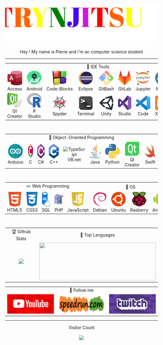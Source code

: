 <h1 align="center">
  <img src="https://github.com/Pierre-Portfolio/Pierre-Portfolio/blob/main/photos/name2.svg" alt="Marton Lederer" />
</h1>
<p align="center">Hey ! My name is Pierre and i'm an computer science student</p>

---

<table align="center">
   <tr>
   <td colspan="9" align="center">
        💼 IDE Tools
    </td>
  </tr>
  <tr>
    <td align="center" width="96">
        <img src="./photos/competence/Access.png" width="48" height="48" alt="C#" />
      <br>Access
    </td>
    <td align="center" width="96">
        <img src="./photos/competence/android_studio.png" width="48" height="48" alt="Python" />
      <br>Android
    </td>
    <td align="center" width="96">
        <img src="./photos/competence/CodeBlock.png" width="48" height="48" alt="Golang" /> 
      <br>Code::Blocks
    </td>
    <td align="center" width="96">   
        <img src="./photos/competence/Eclipse.png" width="48" height="48" alt="Jsonnet" />    
      <br>Eclipse
    </td> 
    <td align="center" width="96">     
        <img src="./photos/competence/GitBash.png" width="48" height="48" alt="Python" />      
      <br>GitBash
    </td>
    <td align="center" width="96">    
        <img src="./photos/competence/GitLab.png" width="48" height="48" alt="C#" />     
      <br>GitLab
    </td>
    <td align="center" width="96">    
        <img src="./photos/competence/jupyter.png" width="48" height="48" alt="Python" />      
      <br>Jupyter
    </td>
    <td align="center" width="96">     
        <img src="./photos/competence/mysql.png" width="48" height="48" alt="Golang" />    
      <br>Mysql
    </td>
    <td align="center" width="96">    
        <img src="./photos/competence/NodeJs.png" width="48" height="48" alt="JavaScript" />   
      <br>NodeJs
    </td>
  </tr>
  <tr>
    <td align="center" width="96">     
        <img src="./photos/competence/Qt_Creator.png" width="48" height="48" alt="Python" />   
      <br>Qt Creator
    </td>
    <td align="center" width="96">    
        <img src="./photos/competence/R_Studio.png" width="48" height="48" alt="Golang" />    
      <br>R Studio
    </td>
    <td align="center" width="96">  
        <img src="./photos/competence/spyder.png" width="48" height="48" alt="Jsonnet" />  
      <br>Spyder
    </td> 
    <td align="center" width="96">    
        <img src="./photos/competence/Terminale.png" width="48" height="48" alt="JavaScript" />     
      <br>Terminal
    </td>
    <td align="center" width="96">   
        <img src="./photos/competence/Unity.png" width="48" height="48" alt="C#" />    
      <br>Unity
    </td>
    <td align="center" width="96">    
        <img src="./photos/competence/Visual_Studio.png" width="48" height="48" alt="Python" />   
      <br>Studio
    </td>
    <td align="center" width="96">
        <img src="./photos/competence/Visual_Studio_Code.png" width="48" height="48" alt="Golang" />  
      <br>Code
    </td>
    <td align="center" width="96">   
        <img src="./photos/competence/Xampp.png" width="48" height="48" alt="Jsonnet" />   
      <br>Xampp
    </td> 
    <td align="center" width="96"> 
        <img src="./photos/competence/Xcode.png" width="48" height="48" alt="JavaScript" /> 
      <br>Xcode
    </td>
  </tr>
</table>
<br>
<table align="center">
  <tr>
   <td colspan="9" align="center"> 
        🔨 Object-Oriented Programming   
    </td>
  </tr>
  <tr>
    <td align="center" width="96"> 
        <img src="./photos/competence/arduino.png" width="48" height="48" alt="C#" />
      <br>Arduino
    </td>
    <td align="center" width="96">  
        <img src="./photos/competence/c.png" width="48" height="48" alt="Python" />
      <br>C
    </td>
    <td align="center" width="96"> 
        <img src="./photos/competence/csharps.png" width="48" height="48" alt="Golang" />
      <br>C#
    </td>
    <td align="center" width="96">
        <img src="./photos/competence/c++.png" width="48" height="48" alt="Jsonnet" />
      <br>C++
    </td>
    <td align="center" width="96">
        <img src="https://icon-library.com/images/visual-basic-net-icon/visual-basic-net-icon-8.jpg" width="48" height="48" alt="TypeScript" />
      <br>VB.net
    </td>
    <td align="center" width="96">
        <img src="./photos/competence/Java.png" width="48" height="48" alt="JavaScript" />
      <br>Java
    </td>
    <td align="center" width="96">
        <img src="./photos/competence/python.png" width="48" height="48" alt="React" />
      <br>Python
    </td>
    <td align="center" width="96">
        <img src="./photos/competence/qt.png" width="48" height="48" alt="Bootstrap" />
      <br>Qt Creator
    </td>
    <td align="center" width="96">
        <img src="./photos/competence/Switch.png" width="48" height="48" alt="Sass" />
      <br>Swift
    </td>
  </tr>
</table>
<br>
<table align="center">
   <tr>
   <td colspan="5" align="center">
        ✏️ Web Programming
    </td>
    <td colspan="4" align="center">
       🌱 OS
    </td>
  </tr>
  <tr>
    <td align="center" width="96">
        <img src="./photos/competence/web.png" width="48" height="48" alt="C#" />
      <br>HTML5
    </td>
    <td align="center" width="96">
        <img src="./photos/competence/css.png" width="48" height="48" alt="Python" />
      <br>CSS3
    </td>
    <td align="center" width="96">
        <img src="./photos/competence/sql.png" width="48" height="48" alt="Golang" />
      <br>SQL
    </td>
    <td align="center" width="96">
        <img src="./photos/competence/PHP.jpg" width="48" height="48" alt="Jsonnet" />
      <br>PHP
    </td> 
    <td align="center" width="96"> 
        <img src="./photos/competence/js.png" width="48" height="48" alt="JavaScript" />
      <br>JavaScript
    </td>
    <td align="center" width="96">
        <img src="./photos/competence/debian.png" width="48" height="48" alt="Python" />
      <br>Debian
    </td>
    <td align="center" width="96">
        <img src="./photos/competence/Ubuntu.png" width="48" height="48" alt="Golang" />
      <br>Ubuntu
    </td>
    <td align="center" width="96">
        <img src="./photos/competence/Rasberry.png" width="48" height="48" alt="Jsonnet" />
      <br>Rasberry
    </td> 
    <td align="center" width="96">
        <img src="./photos/competence/android.png" width="48" height="48" alt="JavaScript" />
      <br>Android
    </td>
  </tr>
</table>

<table align="center">
  <tr>
   <td colspan="1" align="center"> 
        🏆 Github Stats
   </td>
   <td colspan="1" align="center"> 
        🏅 Top Languages
   </td>
  </tr>
  <tr>
	<td align="center" height="124" width="480">
		<img height="124" src="https://github-readme-stats.vercel.app/api?username=Pierre-Portfolio&hide_title=true&hide_border=true&show_icons=true&include_all_commits=true&count_private=true&line_height=21&text_color=000&icon_color=000&bg_color=0,ea6161,ffc64d,fffc4d,52fa5a&theme=graywhite" />
	</td>
	<td align="center" width="384">
		<img height="124" width="384" src="https://github-readme-stats.vercel.app/api/top-langs/?username=Pierre-Portfolio&hide=html&hide_title=true&hide_border=true&layout=compact&langs_count=7&exclude_repo=comp426&text_color=000&icon_color=fff&bg_color=0,52fa5a,4dfcff,c64dff&theme=graywhite" />
	</td>
  </tr>

<br>

<table align="center">
  <tr>
   <td colspan="3" align="center"> 
        📃 Follow me
   </td>
  </tr>
  <tr>
    <td align="center" width="288" height="64">
        <a href="https://www.youtube.com/channel/UCrxPFOySNprkwMxjyG8IQXA/about">
			<img src="./photos/banner/Youtube.png" width="274" height="64" alt="Youtube" />
		</a>
	</td>
	    <td align="center" width="288" height="64">
        <a href="https://www.speedrun.com/user/Trynjitsu" >
			<img src="./photos/banner/SpeedRun.png" width="280" height="64" alt="SpeedRun" />
		</a>
	</td>
	<td align="center" width="288" height="64">
		<a href="https://www.twitch.tv/trynjutsu">
			<img src="./photos/banner/Twitch.png" width="274" height="64" alt="Twitch" />
		</a>
    </td>
  </tr>
</table>

---

<p align="center"> 
  Visitor Count
  <br>
  <br>
  <img src="http://habbogalaxie.fr:81/count" />
</p>

<!-- ![App Screenshot](https://cr-ss-service.azurewebsites.net/api/ScreenShot?widget=summary&username=pierre-portfolio&badges=3&show-avatar=True&style=--header-bg-color:%21000;--border-radius:20px) -->
	
